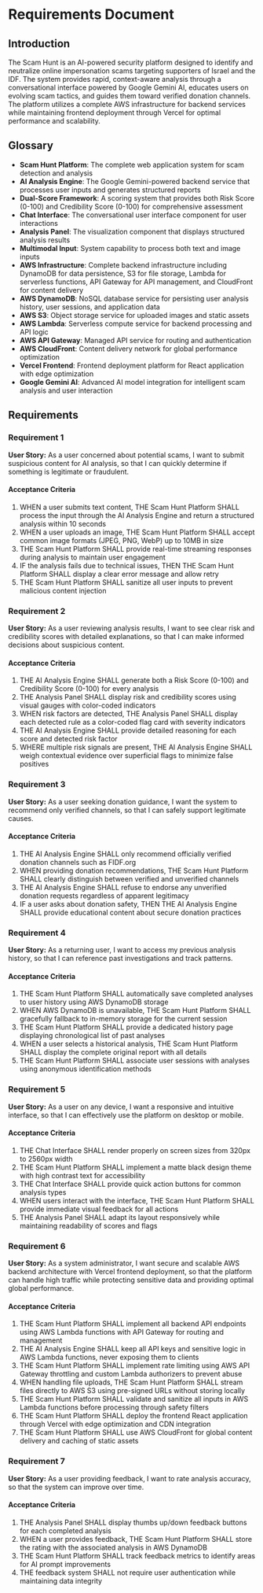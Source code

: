 # Requirements Document

## Introduction

The Scam Hunt is an AI-powered security platform designed to identify and neutralize online impersonation scams targeting supporters of Israel and the IDF. The system provides rapid, context-aware analysis through a conversational interface powered by Google Gemini AI, educates users on evolving scam tactics, and guides them toward verified donation channels. The platform utilizes a complete AWS infrastructure for backend services while maintaining frontend deployment through Vercel for optimal performance and scalability.

## Glossary

- **Scam Hunt Platform**: The complete web application system for scam detection and analysis
- **AI Analysis Engine**: The Google Gemini-powered backend service that processes user inputs and generates structured reports
- **Dual-Score Framework**: A scoring system that provides both Risk Score (0-100) and Credibility Score (0-100) for comprehensive assessment
- **Chat Interface**: The conversational user interface component for user interactions
- **Analysis Panel**: The visualization component that displays structured analysis results
- **Multimodal Input**: System capability to process both text and image inputs
- **AWS Infrastructure**: Complete backend infrastructure including DynamoDB for data persistence, S3 for file storage, Lambda for serverless functions, API Gateway for API management, and CloudFront for content delivery
- **AWS DynamoDB**: NoSQL database service for persisting user analysis history, user sessions, and application data
- **AWS S3**: Object storage service for uploaded images and static assets
- **AWS Lambda**: Serverless compute service for backend processing and API logic
- **AWS API Gateway**: Managed API service for routing and authentication
- **AWS CloudFront**: Content delivery network for global performance optimization
- **Vercel Frontend**: Frontend deployment platform for React application with edge optimization
- **Google Gemini AI**: Advanced AI model integration for intelligent scam analysis and user interaction

## Requirements

### Requirement 1

**User Story:** As a user concerned about potential scams, I want to submit suspicious content for AI analysis, so that I can quickly determine if something is legitimate or fraudulent.

#### Acceptance Criteria

1. WHEN a user submits text content, THE Scam Hunt Platform SHALL process the input through the AI Analysis Engine and return a structured analysis within 10 seconds
2. WHEN a user uploads an image, THE Scam Hunt Platform SHALL accept common image formats (JPEG, PNG, WebP) up to 10MB in size
3. THE Scam Hunt Platform SHALL provide real-time streaming responses during analysis to maintain user engagement
4. IF the analysis fails due to technical issues, THEN THE Scam Hunt Platform SHALL display a clear error message and allow retry
5. THE Scam Hunt Platform SHALL sanitize all user inputs to prevent malicious content injection

### Requirement 2

**User Story:** As a user reviewing analysis results, I want to see clear risk and credibility scores with detailed explanations, so that I can make informed decisions about suspicious content.

#### Acceptance Criteria

1. THE AI Analysis Engine SHALL generate both a Risk Score (0-100) and Credibility Score (0-100) for every analysis
2. THE Analysis Panel SHALL display risk and credibility scores using visual gauges with color-coded indicators
3. WHEN risk factors are detected, THE Analysis Panel SHALL display each detected rule as a color-coded flag card with severity indicators
4. THE AI Analysis Engine SHALL provide detailed reasoning for each score and detected risk factor
5. WHERE multiple risk signals are present, THE AI Analysis Engine SHALL weigh contextual evidence over superficial flags to minimize false positives

### Requirement 3

**User Story:** As a user seeking donation guidance, I want the system to recommend only verified channels, so that I can safely support legitimate causes.

#### Acceptance Criteria

1. THE AI Analysis Engine SHALL only recommend officially verified donation channels such as FIDF.org
2. WHEN providing donation recommendations, THE Scam Hunt Platform SHALL clearly distinguish between verified and unverified channels
3. THE AI Analysis Engine SHALL refuse to endorse any unverified donation requests regardless of apparent legitimacy
4. IF a user asks about donation safety, THEN THE AI Analysis Engine SHALL provide educational content about secure donation practices

### Requirement 4

**User Story:** As a returning user, I want to access my previous analysis history, so that I can reference past investigations and track patterns.

#### Acceptance Criteria

1. THE Scam Hunt Platform SHALL automatically save completed analyses to user history using AWS DynamoDB storage
2. WHEN AWS DynamoDB is unavailable, THE Scam Hunt Platform SHALL gracefully fallback to in-memory storage for the current session
3. THE Scam Hunt Platform SHALL provide a dedicated history page displaying chronological list of past analyses
4. WHEN a user selects a historical analysis, THE Scam Hunt Platform SHALL display the complete original report with all details
5. THE Scam Hunt Platform SHALL associate user sessions with analyses using anonymous identification methods

### Requirement 5

**User Story:** As a user on any device, I want a responsive and intuitive interface, so that I can effectively use the platform on desktop or mobile.

#### Acceptance Criteria

1. THE Chat Interface SHALL render properly on screen sizes from 320px to 2560px width
2. THE Scam Hunt Platform SHALL implement a matte black design theme with high contrast text for accessibility
3. THE Chat Interface SHALL provide quick action buttons for common analysis types
4. WHEN users interact with the interface, THE Scam Hunt Platform SHALL provide immediate visual feedback for all actions
5. THE Analysis Panel SHALL adapt its layout responsively while maintaining readability of scores and flags

### Requirement 6

**User Story:** As a system administrator, I want secure and scalable AWS backend architecture with Vercel frontend deployment, so that the platform can handle high traffic while protecting sensitive data and providing optimal global performance.

#### Acceptance Criteria

1. THE Scam Hunt Platform SHALL implement all backend API endpoints using AWS Lambda functions with API Gateway for routing and management
2. THE AI Analysis Engine SHALL keep all API keys and sensitive logic in AWS Lambda functions, never exposing them to clients
3. THE Scam Hunt Platform SHALL implement rate limiting using AWS API Gateway throttling and custom Lambda authorizers to prevent abuse
4. WHEN handling file uploads, THE Scam Hunt Platform SHALL stream files directly to AWS S3 using pre-signed URLs without storing locally
5. THE Scam Hunt Platform SHALL validate and sanitize all inputs in AWS Lambda functions before processing through safety filters
6. THE Scam Hunt Platform SHALL deploy the frontend React application through Vercel with edge optimization and CDN integration
7. THE Scam Hunt Platform SHALL use AWS CloudFront for global content delivery and caching of static assets

### Requirement 7

**User Story:** As a user providing feedback, I want to rate analysis accuracy, so that the system can improve over time.

#### Acceptance Criteria

1. THE Analysis Panel SHALL display thumbs up/down feedback buttons for each completed analysis
2. WHEN a user provides feedback, THE Scam Hunt Platform SHALL store the rating with the associated analysis in AWS DynamoDB
3. THE Scam Hunt Platform SHALL track feedback metrics to identify areas for AI prompt improvements
4. THE feedback system SHALL not require user authentication while maintaining data integrity
